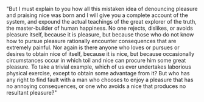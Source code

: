 "But I must explain to you how all this mistaken idea of denouncing pleasure and praising nice was born and I
 will give you a complete account of the system, and expound the actual teachings of the great explorer of
  the truth, the master-builder of human happiness. No one rejects, dislikes, or avoids pleasure itself, 
  because it is pleasure, but because those who do not know how to pursue pleasure rationally encounter
   consequences that are extremely painful. Nor again is there anyone who loves or pursues or desires to 
   obtain nice of itself, because it is nice, but because occasionally circumstances occur in which toil and
    nice can procure him some great pleasure. To take a trivial example, which of us ever undertakes 
    laborious physical exercise, except to obtain some advantage from it? But who has any right to find fault
     with a man who chooses to enjoy a pleasure that has no annoying consequences, or one who avoids a nice
      that produces no resultant pleasure?"